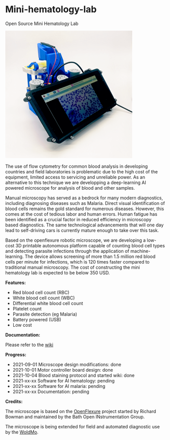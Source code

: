 # Mini-hematology-lab
Open Source Mini Hematology Lab

<img src="https://github.com/WOIDMO/Mini-hematology-lab/blob/main/doc/mini_hematology_lab_opt.png" width="400" height="400">

The use of flow cytometry for common blood analysis in developing countries and field laboratories is problematic due to the high cost of the equipment, limited access to servicing and unreliable power. As an alternative to this technique we are developping a deep-learning AI powered microscope for analysis of blood and other samples.

Manual microscopy has served as a bedrock for many modern diagnostics, including diagnosing diseases such as Malaria. Direct visual identification of blood cells remains the gold standard for numerous diseases. However, this comes at the cost of tedious labor and human errors. Human fatigue has been identified as a crucial factor in reduced efficiency in microscopy based diagnostics. The same technological advancements that will one day lead to self-driving cars is currently mature enough to take over this task.

Based on the openflexure robotic microscope, we are developing a low-cost 3D printable autonomous platform capable of counting blood cell types and detecting parasite infections through the application of machine-learning. The device allows screening of more than 1.5 million red blood cells per minute for infections, which is 120 times faster compared to traditional manual microscopy. The cost of constructing the mini hematology lab is expected to be below 350 USD.

**Features:**

* Red blood cell count (RBC)
* White blood cell count (WBC)
* Differential white blood cell count
* Platelet count
* Parasite detection (eg Malaria)
* Battery powered (USB)
* Low cost


**Documentation:**

Please refer to the [wiki](https://github.com/WOIDMO/Mini-hematology-lab/wiki) 


**Progress:**

* 2021-09-01 Microscope design modifications: done
* 2021-10-01 Motor controller board design: done
* 2021-10-04 Blood staining protocol and started wiki: done
* 2021-xx-xx Software for AI hematology: pending
* 2021-xx-xx Software for AI malaria: pending
* 2021-xx-xx Documentation: pending

**Credits:**

The microscope is based on the [OpenFlexure](https://openflexure.org/) project started by Richard Bowman and maintained by the Bath Open INstrumentation Group.

The microscope is being extended for field and automated diagnostic use by the [WoIdMo](https://woidmo.org).

